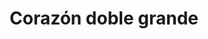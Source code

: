 ---
title: Corazón doble grande
date: 
draft: false

# descripcion
description : Corazón doble grande

materials: Plata 925

color: Plateado

dimensions: 1,7cm x 1,8cm

code: 02-13-0117

type: "Dijes"

categories: []

price: $2.740,00

price_eftvo: $2.330,00

# Images
# first image will be shown in the product page
images:
  # - image: "images/path_to_image"
  # La ubicacion de las imagenes es imagenes/Dijes/Dijes.Microcubic/02-13-0117-corazon-doble-grande
  - image: "./images/dijes/microcubic/02-13-0117-corazon-doble-grande_a.JPG"
  - image: "./images/dijes/microcubic/02-13-0117-corazon-doble-grande_b.JPG"
---